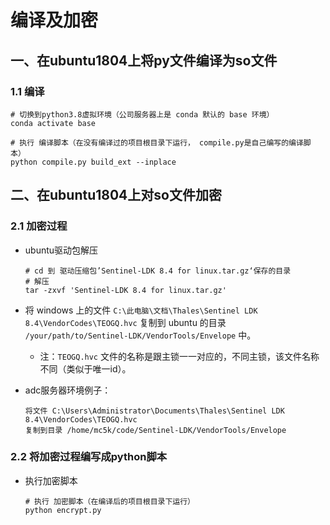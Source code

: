 # 编译及加密





## 一、在ubuntu1804上将py文件编译为so文件

### 1.1 编译

```shell
# 切换到python3.8虚拟环境（公司服务器上是 conda 默认的 base 环境）
conda activate base

# 执行 编译脚本（在没有编译过的项目根目录下运行， compile.py是自己编写的编译脚本）
python compile.py build_ext --inplace
```





## 二、在ubuntu1804上对so文件加密

### 2.1 加密过程

- ubuntu驱动包解压

  ```shell
  # cd 到 驱动压缩包’Sentinel-LDK 8.4 for linux.tar.gz‘保存的目录
  # 解压
  tar -zxvf 'Sentinel-LDK 8.4 for linux.tar.gz'
  ```
- 将 windows 上的文件 `C:\此电脑\文档\Thales\Sentinel LDK 8.4\VendorCodes\TEOGQ.hvc` 复制到 ubuntu 的目录 `/your/path/to/Sentinel-LDK/VendorTools/Envelope` 中。

  - 注：`TEOGQ.hvc`  文件的名称是跟主锁一一对应的，不同主锁，该文件名称不同（类似于唯一id）。

- adc服务器环境例子：

  ```
  将文件 C:\Users\Administrator\Documents\Thales\Sentinel LDK 8.4\VendorCodes\TEOGQ.hvc
  复制到目录 /home/mc5k/code/Sentinel-LDK/VendorTools/Envelope
  
  ```



### 2.2 将加密过程编写成python脚本

- 执行加密脚本

  ```shell
  # 执行 加密脚本（在编译后的项目根目录下运行）
  python encrypt.py
  ```



